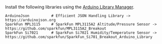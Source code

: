 Install the following libraries using the [Arduino Library Manager](https://learn.sparkfun.com/tutorials/installing-an-arduino-library#using-the-library-manager).

```
ArduinoJson          # Efficient JSON Handling Library -> https://arduinojson.org
SparkFun MPL3115     # SparkFun MPL3115A2 Altitude/Pressure Sensor -> https://github.com/sparkfun/MPL3115A2_Breakout
SparkFun Si7021      # SparkFun Si7021 Humidity/Temperature Sensor -> https://github.com/sparkfun/SparkFun_Si701_Breakout_Arduino_Library
```
